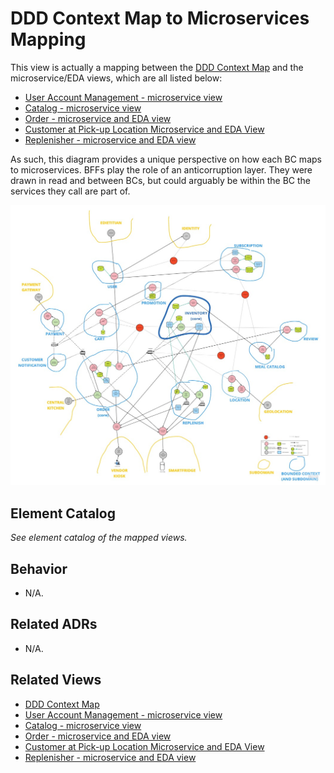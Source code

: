 # DDD Context Map to Microservices Mapping

This view is actually a mapping between the [DDD Context Map](ddd-context-map.md) and the microservice/EDA views, which are all listed below:
- [User Account Management - microservice view](user-account-mgmt-microservice-view.md)
- [Catalog - microservice view](catalog-microservice-view.md)
- [Order - microservice and EDA view](order-microservice-eda-view.md)
- [Customer at Pick-up Location Microservice and EDA View](customer-pickup-microservice-eda-view.md)
- [Replenisher - microservice and EDA view](replenish-microservice-eda-view.md)
 
As such, this diagram provides a unique perspective on how each BC maps to microservices. BFFs play the role of an anticorruption layer. 
They were drawn in read and between BCs, but could arguably be within the BC the services they call are part of. 
 
![DDD Context Map to Microservices](../images/context-map-to-microservices-mapping.jpg)


## Element Catalog 

*See element catalog of the mapped views.*

## Behavior
- N/A.
 
## Related ADRs 

- N/A.

## Related Views
- [DDD Context Map](ddd-context-map.md)
- [User Account Management - microservice view](user-account-mgmt-microservice-view.md)
- [Catalog - microservice view](catalog-microservice-view.md)
- [Order - microservice and EDA view](order-microservice-eda-view.md)
- [Customer at Pick-up Location Microservice and EDA View](customer-pickup-microservice-eda-view.md)
- [Replenisher - microservice and EDA view](replenish-microservice-eda-view.md)
